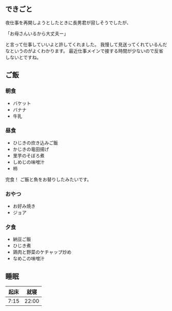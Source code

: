 ## できごと
夜仕事を再開しようとしたときに長男君が寂しそうでしたが、

「お母さんいるから大丈夫ー」

と言って仕事していいよと許してくれました。
我慢して見送ってくれているんだなというのがよくわかります。
最近仕事メインで接する時間が少ないので反省しないとですね。

## ご飯

### 朝食
- バケット
- バナナ
- 牛乳

### 昼食
- ひじきの炊き込みご飯
- かじきの竜田揚げ
- 里芋のそぼろ煮
- しめじの味噌汁
- 柿

完食！
ご飯と魚をお替りしたみたいです。

### おやつ
- お好み焼き
- ジョア

### 夕食
- 納豆ご飯
- ひじき煮
- 鶏肉と野菜のケチャップ炒め
- なめこの味噌汁

## 睡眠
|起床|就寝|
|-|-|
|7:15|22:00|
